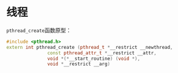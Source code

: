 # 线程

`pthread_create`函数原型：

```c++
#include <pthread.h>
extern int pthread_create (pthread_t *__restrict __newthread,
			   const pthread_attr_t *__restrict __attr,
			   void *(*__start_routine) (void *),
			   void *__restrict __arg) 
```